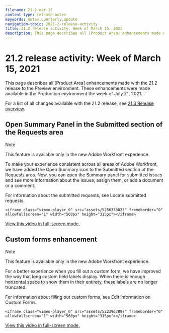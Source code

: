 ```yaml
---
filename: 21-2-mar-15
content-type: release-notes
keywords: notes,quarterly,update
navigation-topic: 2021-2-release-activity
title: 21.2 release activity: Week of March 15, 2021
description: This page describes all [Product Area] enhancements made with the 21.2 release to the Preview environment. These enhancements were made available in the Production environment the week of July 21, 2021.
---
```


# 21.2 release activity:&nbsp;Week of March 15, 2021

This page describes all [Product Area] enhancements made with the 21.2 release to the Preview environment. These enhancements were made available in the Production environment the week of July 21, 2021.

For a list of all changes available with the 21.2 release, see [21.3 Release overview](../../../product-announcements/product-releases/21.3-release-activity/21-3-release-overview.md).

## Open Summary Panel in the Submitted section of the Requests area

>[!NOTE]
>
>This feature is available only in the new Adobe Workfront experience.

To make your experience consistent across all areas of Adobe Workfront, we have added the Open Summary icon to the Submitted section of the Requests area. Now, you can open the Summary panel for submitted issues and see more information about the issues, assign them, or add a document or a comment.

For information about the submitted requests, see Locate submitted requests.

`<iframe class="vimeo-player_0" src="assets/525633302?" frameborder="0" allowfullscreen="1" width="560px" height="315px"></iframe>`

[View this video in full-screen mode.](https://vimeo.com/525633302/3a24c51f28)

## Custom forms enhancement

>[!NOTE]
>
>This feature is available only in the new Adobe Workfront experience.

For a better experience when you fill out a custom form, we have improved the way that long custom field labels display. When there is enough horizontal space to show them in their entirety, these labels are no longer truncated.

For information about filling out custom forms, see Edit information on Custom Forms.

`<iframe class="vimeo-player_0" src="assets/522396709?" frameborder="0" allowfullscreen="1" width="560px" height="315px"></iframe>`

[View this video in full-screen mode.](https://vimeo.com/522396709/91d3105bd5) 
